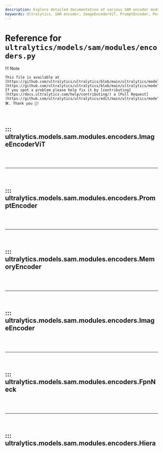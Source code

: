 ```yaml
---
description: Explore detailed documentation of various SAM encoder modules such as ImageEncoderViT, PromptEncoder, and more, available in Ultralytics' repository.
keywords: Ultralytics, SAM encoder, ImageEncoderViT, PromptEncoder, PositionEmbeddingRandom, Block, Attention, PatchEmbed
---
```


# Reference for `ultralytics/models/sam/modules/encoders.py`

!!! Note

    This file is available at [https://github.com/ultralytics/ultralytics/blob/main/ultralytics/models/sam/modules/encoders.py](https://github.com/ultralytics/ultralytics/blob/main/ultralytics/models/sam/modules/encoders.py). If you spot a problem please help fix it by [contributing](https://docs.ultralytics.com/help/contributing/) a [Pull Request](https://github.com/ultralytics/ultralytics/edit/main/ultralytics/models/sam/modules/encoders.py) 🛠️. Thank you 🙏!

<br>

## ::: ultralytics.models.sam.modules.encoders.ImageEncoderViT

<br><br><hr><br>

## ::: ultralytics.models.sam.modules.encoders.PromptEncoder

<br><br><hr><br>

## ::: ultralytics.models.sam.modules.encoders.MemoryEncoder

<br><br><hr><br>

## ::: ultralytics.models.sam.modules.encoders.ImageEncoder

<br><br><hr><br>

## ::: ultralytics.models.sam.modules.encoders.FpnNeck

<br><br><hr><br>

## ::: ultralytics.models.sam.modules.encoders.Hiera

<br><br>
